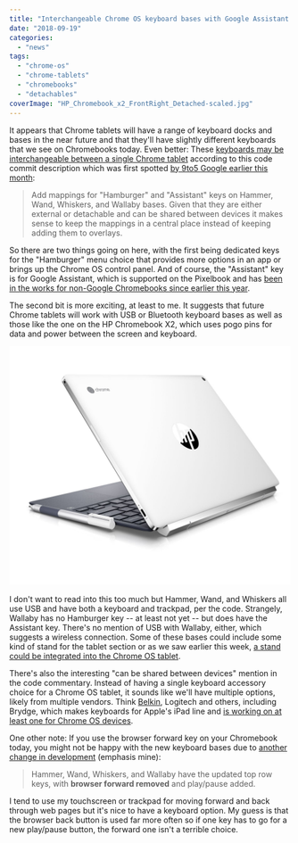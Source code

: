 ```yaml
---
title: "Interchangeable Chrome OS keyboard bases with Google Assistant key for tablets coming"
date: "2018-09-19"
categories: 
  - "news"
tags: 
  - "chrome-os"
  - "chrome-tablets"
  - "chromebooks"
  - "detachables"
coverImage: "HP_Chromebook_x2_FrontRight_Detached-scaled.jpg"
---
```


It appears that Chrome tablets will have a range of keyboard docks and bases in the near future and that they'll have slightly different keyboards that we see on Chromebooks today. Even better: These [keyboards may be interchangeable between a single Chrome tablet](https://chromium-review.googlesource.com/c/chromiumos/overlays/chromiumos-overlay/+/1194661/5) according to this code commit description which was first spotted [by 9to5 Google earlier this month](https://9to5google.com/2018/09/05/premium-tablet-keyboard-maker-brydge-making-a-third-party-chromebook-model-w-assistant-key/):

> Add mappings for "Hamburger" and "Assistant" keys on Hammer, Wand, Whiskers, and Wallaby bases. Given that they are either external or detachable and can be shared between devices it makes sense to keep the mappings in a central place instead of keeping adding them to overlays.

So there are two things going on here, with the first being dedicated keys for the "Hamburger" menu choice that provides more options in an app or brings up the Chrome OS control panel. And of course, the "Assistant" key is for Google Assistant, which is supported on the Pixelbook and has [been in the works for non-Google Chromebooks since earlier this year](https://www.xda-developers.com/google-pixelbook-google-assistant-chrome-os/).

The second bit is more exciting, at least to me. It suggests that future Chrome tablets will work with USB or Bluetooth keyboard bases as well as those like the one on the HP Chromebook X2, which uses pogo pins for data and power between the screen and keyboard.

[![](images/HP_Chromebook_x2_RearQuarter.jpg)](https://www.aboutchromebooks.com/news/hp-chromebook-x2-arrives-as-the-first-detachable-chromebook-tablet/attachment/hp_chromebook_x2_rearquarter/)

I don't want to read into this too much but Hammer, Wand, and Whiskers all use USB and have both a keyboard and trackpad, per the code. Strangely, Wallaby has no Hamburger key -- at least not yet -- but does have the Assistant key. There's no mention of USB with Wallaby, either, which suggests a wireless connection. Some of these bases could include some kind of stand for the tablet section or as we saw earlier this week, [a stand could be integrated into the Chrome OS tablet](https://www.aboutchromebooks.com/news/nocturne-chromebook-hp-x2-lte/).

There's also the interesting "can be shared between devices" mention in the code commentary. Instead of having a single keyboard accessory choice for a Chrome OS tablet, it sounds like we'll have multiple options, likely from multiple vendors. Think [Belkin](https://www.aboutchromebooks.com/news/acer-chromebook-tab-10-usb-keyboard-stand-belkin/), Logitech and others, including Brydge, which makes keyboards for Apple's iPad line and [is working on at least one for Chrome OS devices](https://9to5google.com/2018/09/05/premium-tablet-keyboard-maker-brydge-making-a-third-party-chromebook-model-w-assistant-key/).

One other note: If you use the browser forward key on your Chromebook today, you might not be happy with the new keyboard bases due to [another change in development](https://chromium-review.googlesource.com/c/chromiumos/overlays/chromiumos-overlay/+/1222789) (emphasis mine):

> Hammer, Wand, Whiskers, and Wallaby have the updated top row keys, with **browser forward removed** and play/pause added.

I tend to use my touchscreen or trackpad for moving forward and back through web pages but it's nice to have a keyboard option. My guess is that the browser back button is used far more often so if one key has to go for a new play/pause button, the forward one isn't a terrible choice.
